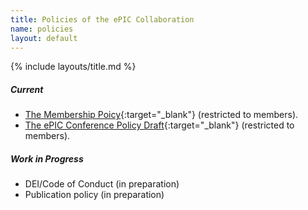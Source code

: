 ```yaml
---
title: Policies of the ePIC Collaboration
name: policies
layout: default
---
```


{% include layouts/title.md %}

##### Current

* [The Membership Poicy](https://zenodo.org/records/13693927){:target="_blank"} (restricted to members).
* [The ePIC Conference Policy Draft](https://zenodo.org/records/13937482){:target="_blank"} (restricted to members).


##### Work in Progress

* DEI/Code of Conduct (in preparation)
* Publication policy (in preparation)
